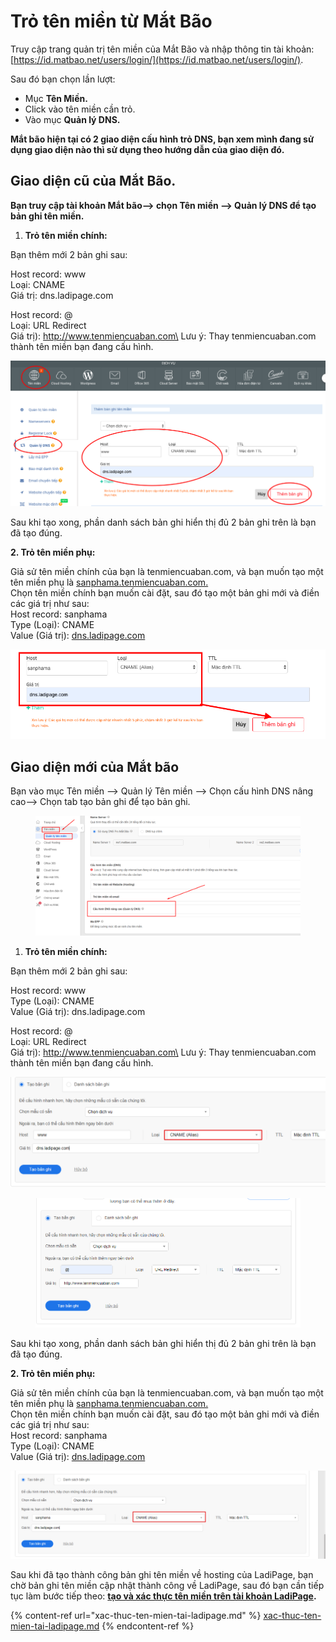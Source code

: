 # Trỏ tên miền từ Mắt Bão

Truy cập trang quản trị tên miền của Mắt Bão và nhập thông tin tài khoản:\
[https://id.matbao.net/users/login/](https://id.matbao.net/users/login/).

Sau đó bạn chọn lần lượt:

* Mục **Tên Miền.**
* Click vào tên miền cần trỏ.
* Vào mục **Quản lý DNS.**

**Mắt bão hiện tại có 2 giao diện cấu hình trỏ DNS, bạn xem mình đang sử dụng giao diện nào thì sử dụng theo hướng dẫn của giao diện đó.**

## **Giao diện cũ của Mắt Bão.**

**Bạn truy cập tài khoản Mắt bão--> chọn Tên miền --> Quản lý DNS để tạo bản ghi tên miền.**

1. **Trỏ tên miền chính:**

Bạn thêm mới 2 bản ghi sau:

Host record: www\
Loại: CNAME\
Giá trị: dns.ladipage.com

Host record: @\
Loại: URL Redirect\
Giá trị): http://www.tenmiencuaban.com\
Lưu ý: Thay tenmiencuaban.com thành tên miền bạn đang cấu hình.

![](<../.gitbook/assets/image (638).png>)

Sau khi tạo xong, phần danh sách bản ghi hiển thị đủ 2 bản ghi trên là bạn đã tạo đúng.

**2. Trỏ tên miền phụ:**&#x20;

Giả sử tên miền chính của bạn là tenmiencuaban.com, và bạn muốn tạo một tên miền phụ là [sanphama.tenmiencuaban.com.](http://sanphama.tenmiencuaban.com/)\
Chọn tên miền chính bạn muốn cài đặt, sau đó tạo một bản ghi mới và điền các giá trị như sau:\
Host record: sanphama\
Type (Loại): CNAME\
Value (Giá trị): [dns.ladipage.com](http://dns.ladipage.com/)

![](<../.gitbook/assets/image (601).png>)

## Giao diện mới của Mắt bão

Bạn vào mục Tên miền --> Quản lý Tên miền --> Chọn cấu hình DNS nâng cao--> Chọn tab tạo bản ghi để tạo bản ghi.

<figure><img src="../.gitbook/assets/mắt bão 2.png" alt=""><figcaption></figcaption></figure>

1. **Trỏ tên miền chính:**

Bạn thêm mới 2 bản ghi sau:

Host record: www\
Type (Loại): CNAME\
Value (Giá trị): dns.ladipage.com

Host record: @\
Loại: URL Redirect\
Giá trị): http://www.tenmiencuaban.com\
Lưu ý: Thay tenmiencuaban.com thành tên miền bạn đang cấu hình.

![](<../.gitbook/assets/image (963).png>)

<figure><img src="../.gitbook/assets/mắt bão.png" alt=""><figcaption></figcaption></figure>

Sau khi tạo xong, phần danh sách bản ghi hiển thị đủ 2 bản ghi trên là bạn đã tạo đúng.

**2. Trỏ tên miền phụ:**&#x20;

Giả sử tên miền chính của bạn là tenmiencuaban.com, và bạn muốn tạo một tên miền phụ là [sanphama.tenmiencuaban.com.](http://sanphama.tenmiencuaban.com/)\
Chọn tên miền chính bạn muốn cài đặt, sau đó tạo một bản ghi mới và điền các giá trị như sau:\
Host record: sanphama\
Type (Loại): CNAME\
Value (Giá trị): [dns.ladipage.com](http://dns.ladipage.com/)

![](<../.gitbook/assets/image (254).png>)

Sau khi đã tạo thành công bản ghi tên miền về hosting của LadiPage, bạn chờ bản ghi tên miền cập nhật thành công về LadiPage, sau đó bạn cần tiếp tục làm bước tiếp theo: [**tạo và xác thực tên miền trên tài khoản LadiPage**](https://help.ladipage.vn/ten-mien/xac-thuc-ten-mien-tai-ladipage)**.**

{% content-ref url="xac-thuc-ten-mien-tai-ladipage.md" %}
[xac-thuc-ten-mien-tai-ladipage.md](xac-thuc-ten-mien-tai-ladipage.md)
{% endcontent-ref %}



